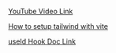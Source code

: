 [YouTube Video Link](https://youtu.be/AFDYnd-XPa8?si=h9SstliX6e2KWiAY)

[How to setup tailwind with vite](https://tailwindcss.com/docs/guides/vite)

[useId Hook Doc Link](https://react.dev/reference/react/useId)